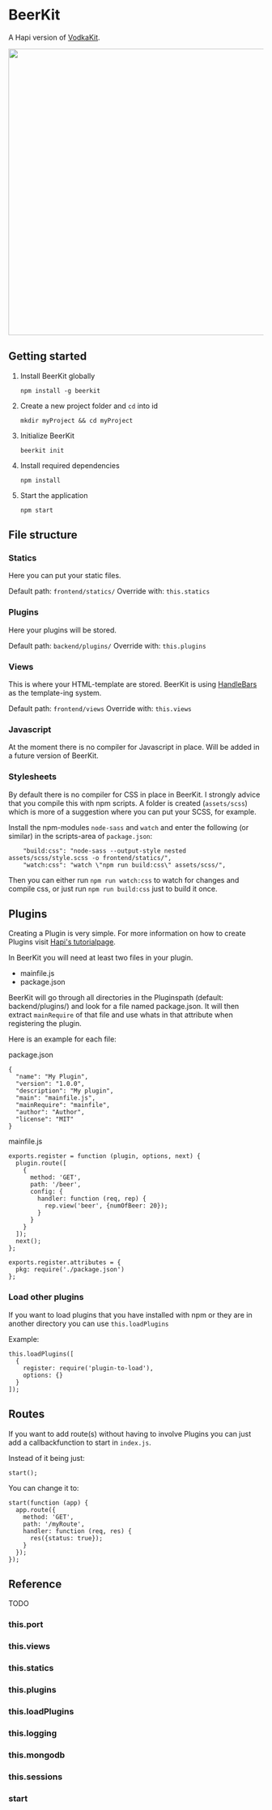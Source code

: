 # BeerKit

A Hapi version of [VodkaKit](https://github.com/Arood/VodkaKit).

<p style="text-align: center"><img src="https://cdn.rawgit.com/asayuki/BeerKit/master/beerkit.png" height="400" style="height: 566px" /></p>

## Getting started

1.  Install BeerKit globally

        npm install -g beerkit

2.  Create a new project folder and `cd` into id

        mkdir myProject && cd myProject

3.  Initialize BeerKit

        beerkit init

4.  Install required dependencies

        npm install

5.  Start the application

        npm start


## File structure

### Statics

Here you can put your static files.

Default path: `frontend/statics/`
Override with: `this.statics`

### Plugins

Here your plugins will be stored.

Default path: `backend/plugins/`
Override with: `this.plugins`

### Views

This is where your HTML-template are stored. BeerKit is using [HandleBars](http://handlebarsjs.com/) as the template-ing system.

Default path: `frontend/views`
Override with: `this.views`

### Javascript

At the moment there is no compiler for Javascript in place. Will be added in a future version of BeerKit.

### Stylesheets

By default there is no compiler for CSS in place in BeerKit. I strongly advice that you compile this with npm scripts. A folder is created (`assets/scss`) which is more of a suggestion where you can put your SCSS, for example.

Install the npm-modules `node-sass` and `watch` and enter the following (or similar) in the scripts-area of `package.json`:

        "build:css": "node-sass --output-style nested assets/scss/style.scss -o frontend/statics/",
        "watch:css": "watch \"npm run build:css\" assets/scss/",

Then you can either run `npm run watch:css` to watch for changes and compile css, or just run `npm run build:css` just to build it once.

## Plugins

Creating a Plugin is very simple. For more information on how to create Plugins visit [Hapi's tutorialpage](http://hapijs.com/tutorials/plugins).

In BeerKit you will need at least two files in your plugin.

* mainfile.js
* package.json

BeerKit will go through all directories in the Pluginspath (default: backend/plugins/) and look for a file named package.json. It will then extract `mainRequire` of that file and use whats in that attribute when registering the plugin.

Here is an example for each file:

package.json

    {
      "name": "My Plugin",
      "version": "1.0.0",
      "description": "My plugin",
      "main": "mainfile.js",
      "mainRequire": "mainfile",
      "author": "Author",
      "license": "MIT"
    }

mainfile.js

    exports.register = function (plugin, options, next) {
      plugin.route([
        {
          method: 'GET',
          path: '/beer',
          config: {
            handler: function (req, rep) {
              rep.view('beer', {numOfBeer: 20});
            }
          }
        }
      ]);
      next();
    };

    exports.register.attributes = {
      pkg: require('./package.json')
    };

### Load other plugins

If you want to load plugins that you have installed with npm or they are in another directory you can use `this.loadPlugins`

Example:

    this.loadPlugins([
      {
        register: require('plugin-to-load'),
        options: {}
      }
    ]);

## Routes

If you want to add route(s) without having to involve Plugins you can just add a callbackfunction to start in `index.js`.

Instead of it being just:

    start();

You can change it to:

    start(function (app) {
      app.route({
        method: 'GET',
        path: '/myRoute',
        handler: function (req, res) {
          res({status: true});
        }
      });
    });

## Reference

TODO

### this.port

### this.views

### this.statics

### this.plugins

### this.loadPlugins

### this.logging

### this.mongodb

### this.sessions

### start
